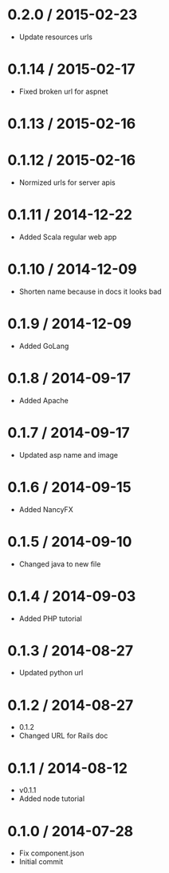 
0.2.0 / 2015-02-23
==================

  * Update resources urls

0.1.14 / 2015-02-17
===================

  * Fixed broken url for aspnet

0.1.13 / 2015-02-16
===================



0.1.12 / 2015-02-16
===================

  * Normized urls for server apis

0.1.11 / 2014-12-22
===================

  * Added Scala regular web app

0.1.10 / 2014-12-09
===================

  * Shorten name because in docs it looks bad

0.1.9 / 2014-12-09
==================

  * Added GoLang

0.1.8 / 2014-09-17
==================

  * Added Apache

0.1.7 / 2014-09-17
==================

  * Updated asp name and image

0.1.6 / 2014-09-15
==================

  * Added NancyFX

0.1.5 / 2014-09-10
==================

  * Changed java to new file

0.1.4 / 2014-09-03
==================

  * Added PHP tutorial

0.1.3 / 2014-08-27
==================

  * Updated python url

0.1.2 / 2014-08-27
==================

 * 0.1.2
 * Changed URL for Rails doc

0.1.1 / 2014-08-12 
==================

 * v0.1.1
 * Added node tutorial

0.1.0 / 2014-07-28
==================

  * Fix component.json
  * Initial commit
